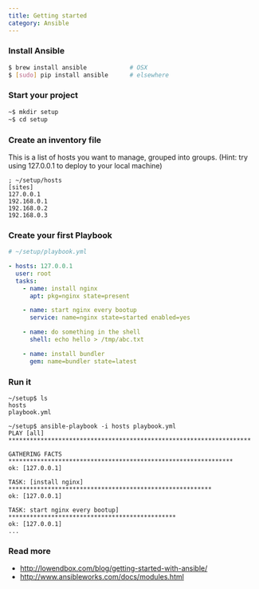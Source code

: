 ```yaml
---
title: Getting started
category: Ansible
---
```


### Install Ansible

```sh
$ brew install ansible            # OSX
$ [sudo] pip install ansible      # elsewhere
```

### Start your project

```sh
~$ mkdir setup
~$ cd setup
```

### Create an inventory file

This is a list of hosts you want to manage, grouped into groups. (Hint: try
using 127.0.0.1 to deploy to your local machine)

```dosini
; ~/setup/hosts
[sites]
127.0.0.1
192.168.0.1
192.168.0.2
192.168.0.3
```

### Create your first Playbook

```yaml
# ~/setup/playbook.yml

- hosts: 127.0.0.1
  user: root
  tasks:
    - name: install nginx
      apt: pkg=nginx state=present

    - name: start nginx every bootup
      service: name=nginx state=started enabled=yes

    - name: do something in the shell
      shell: echo hello > /tmp/abc.txt

    - name: install bundler
      gem: name=bundler state=latest
```

### Run it

    ~/setup$ ls
    hosts
    playbook.yml

    ~/setup$ ansible-playbook -i hosts playbook.yml
    PLAY [all] ********************************************************************

    GATHERING FACTS ***************************************************************
    ok: [127.0.0.1]

    TASK: [install nginx] *********************************************************
    ok: [127.0.0.1]

    TASK: start nginx every bootup] ***********************************************
    ok: [127.0.0.1]
    ...

### Read more

  * http://lowendbox.com/blog/getting-started-with-ansible/
  * http://www.ansibleworks.com/docs/modules.html
